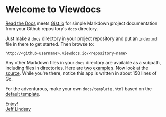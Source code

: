 # Welcome to Viewdocs

[Read the Docs](https://readthedocs.org/) meets [Gist.io](http://gist.io/) for simple Markdown project documentation from your Github repository's `docs` directory.

Just make a `docs` directory in your project repository and put an `index.md` file in there to get started. Then browse to:

	http://<github-username>.viewdocs.io/<repository-name>

Any other Markdown files in your `docs` directory are available as a subpath, including files in directories. Here are [two](/viewdocs/example) [examples](/viewdocs/example/subexample). Now look at the [source](http://github.com/progrium/viewdocs). While you're there, notice this app is written in about 150 lines of Go.

For the adventurous, make your own `docs/template.html` based on the [default template](https://github.com/progrium/viewdocs/blob/master/docs/template.html).

Enjoy!<br />
[Jeff Lindsay](http://twitter.com/progrium)